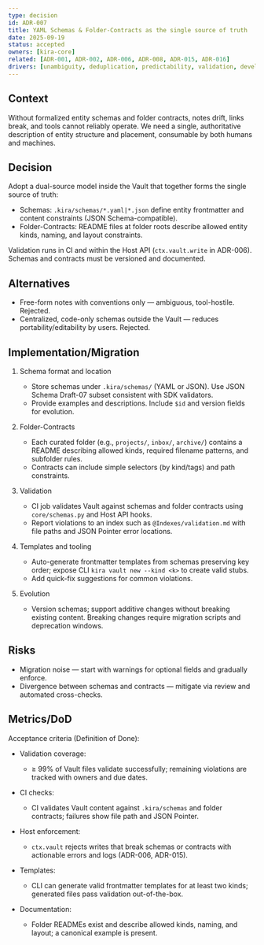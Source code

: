 ```yaml
---
type: decision
id: ADR-007
title: YAML Schemas & Folder-Contracts as the single source of truth
date: 2025-09-19
status: accepted
owners: [kira-core]
related: [ADR-001, ADR-002, ADR-006, ADR-008, ADR-015, ADR-016]
drivers: [unambiguity, deduplication, predictability, validation, developer experience]
---
```


## Context

Without formalized entity schemas and folder contracts, notes drift, links break, and tools cannot reliably operate. We need a single, authoritative description of entity structure and placement, consumable by both humans and machines.

## Decision

Adopt a dual-source model inside the Vault that together forms the single source of truth:

- Schemas: `.kira/schemas/*.yaml|*.json` define entity frontmatter and content constraints (JSON Schema-compatible).
- Folder-Contracts: README files at folder roots describe allowed entity kinds, naming, and layout constraints.

Validation runs in CI and within the Host API (`ctx.vault.write` in ADR-006). Schemas and contracts must be versioned and documented.

## Alternatives

- Free-form notes with conventions only — ambiguous, tool-hostile. Rejected.
- Centralized, code-only schemas outside the Vault — reduces portability/editability by users. Rejected.

## Implementation/Migration

1) Schema format and location
   - Store schemas under `.kira/schemas/` (YAML or JSON). Use JSON Schema Draft-07 subset consistent with SDK validators.
   - Provide examples and descriptions. Include `$id` and version fields for evolution.

2) Folder-Contracts
   - Each curated folder (e.g., `projects/`, `inbox/`, `archive/`) contains a README describing allowed kinds, required filename patterns, and subfolder rules.
   - Contracts can include simple selectors (by kind/tags) and path constraints.

3) Validation
   - CI job validates Vault against schemas and folder contracts using `core/schemas.py` and Host API hooks.
   - Report violations to an index such as `@Indexes/validation.md` with file paths and JSON Pointer error locations.

4) Templates and tooling
   - Auto-generate frontmatter templates from schemas preserving key order; expose CLI `kira vault new --kind <k>` to create valid stubs.
   - Add quick-fix suggestions for common violations.

5) Evolution
   - Version schemas; support additive changes without breaking existing content. Breaking changes require migration scripts and deprecation windows.

## Risks

- Migration noise — start with warnings for optional fields and gradually enforce.
- Divergence between schemas and contracts — mitigate via review and automated cross-checks.

## Metrics/DoD

Acceptance criteria (Definition of Done):

- Validation coverage:
  - ≥ 99% of Vault files validate successfully; remaining violations are tracked with owners and due dates.

- CI checks:
  - CI validates Vault content against `.kira/schemas` and folder contracts; failures show file path and JSON Pointer.

- Host enforcement:
  - `ctx.vault` rejects writes that break schemas or contracts with actionable errors and logs (ADR-006, ADR-015).

- Templates:
  - CLI can generate valid frontmatter templates for at least two kinds; generated files pass validation out-of-the-box.

- Documentation:
  - Folder READMEs exist and describe allowed kinds, naming, and layout; a canonical example is present.
